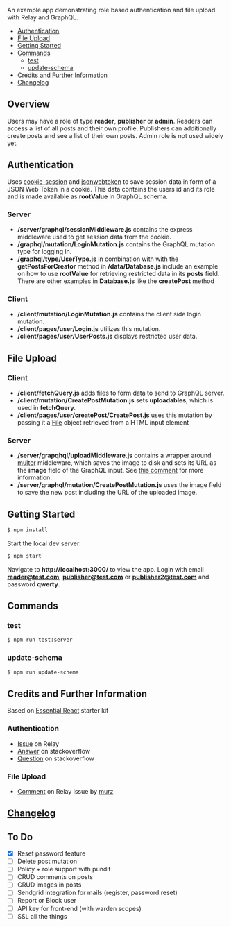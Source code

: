 An example app demonstrating role based authentication and file upload with Relay and GraphQL.

- [Authentication](#authentication)
- [File Upload](#file-upload)
- [Getting Started](#getting-started)
- [Commands](#commands)
  - [test](#test)
  - [update-schema](#update-schema)
- [Credits and Further Information](#credits-and-further-information)
- [Changelog](#changelog)

## Overview
Users may have a role of type **reader**, **publisher** or **admin**. Readers can access a list of all posts and their own profile. Publishers can additionally create posts and see a list of their own posts. Admin role is not used widely yet.

## Authentication

Uses [cookie-session](https://github.com/expressjs/cookie-session) and [jsonwebtoken](https://github.com/auth0/node-jsonwebtoken) to save session data in form of a JSON Web Token in a cookie. This data contains the users id and its role and is made available as **rootValue** in GraphQL schema.

### Server

- **/server/graphql/sessionMiddleware.js** contains the express middleware used to get session data from the cookie.
- **/graphql/mutation/LoginMutation.js** contains the GraphQL mutation type for logging in.
- **/graphql/type/UserType.js** in combination with with the **getPostsForCreator** method in **/data/Database.js** include an example on how to use **rootValue** for retrieving restricted data in its **posts** field. There are other examples in **Database.js** like the **createPost** method

### Client

- **/client/mutation/LoginMutation.js** contains the client side login mutation.
- **/client/pages/user/Login.js** utilizes this mutation.
- **/client/pages/user/UserPosts.js** displays restricted user data.

## File Upload

### Client

- **/client/fetchQuery.js** adds files to form data to send to GraphQL server.
- **/client/mutation/CreatePostMutation.js** sets **uploadables**, which is used in **fetchQuery**.
- **/client/pages/user/createPost/CreatePost.js** uses this mutation by passing it a [File](https://developer.mozilla.org/en/docs/Web/API/File) object retrieved from a HTML input element

### Server

- **/server/grapqhql/uploadMiddleware.js** contains a wrapper around [multer](https://github.com/expressjs/multer) middleware, which saves the image to disk and sets its URL as the **image** field of the GraphQL input. See [this comment](https://github.com/graphql/express-graphql/issues/9#issuecomment-143331902) for more information.
- **/server/graphql/mutation/CreatePostMutation.js** uses the image field to save the new post including the URL of the uploaded image.

## Getting Started

```sh
$ npm install
```

Start the local dev server:

```sh
$ npm start
```

Navigate to **http://localhost:3000/** to view the app. Login with email **reader@test.com**, **publisher@test.com** or **publisher2@test.com** and password **qwerty**.

## Commands

### test

```sh
$ npm run test:server
```

### update-schema

```sh
$ npm run update-schema
```

## Credits and Further Information

Based on [Essential React](https://github.com/pheuter/essential-react) starter kit

### Authentication

- [Issue](https://github.com/facebook/relay/issues/294) on Relay
- [Answer](http://stackoverflow.com/a/34974614/3489363) on stackoverflow
- [Question](http://stackoverflow.com/questions/33550843/authentication-and-access-control-with-relay) on stackoverflow

### File Upload

- [Comment](https://github.com/graphql/express-graphql/issues/9#issuecomment-143331902) on Relay issue by [murz](https://github.com/murz)

## [Changelog](CHANGELOG.md)

## To Do
- [X] Reset password feature
- [ ] Delete post mutation
- [ ] Policy + role support with pundit
- [ ] CRUD comments on posts
- [ ] CRUD images in posts
- [ ] Sendgrid integration for mails (register, password reset)
- [ ] Report or Block user
- [ ] API key for front-end (with warden scopes)
- [ ] SSL all the things